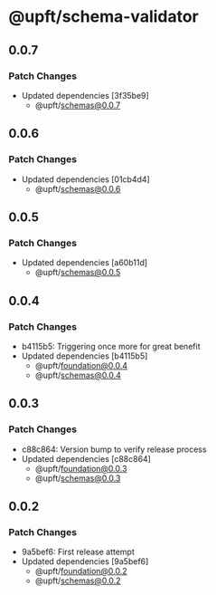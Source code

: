 # @upft/schema-validator

## 0.0.7

### Patch Changes

- Updated dependencies [3f35be9]
  - @upft/schemas@0.0.7

## 0.0.6

### Patch Changes

- Updated dependencies [01cb4d4]
  - @upft/schemas@0.0.6

## 0.0.5

### Patch Changes

- Updated dependencies [a60b11d]
  - @upft/schemas@0.0.5

## 0.0.4

### Patch Changes

- b4115b5: Triggering once more for great benefit
- Updated dependencies [b4115b5]
  - @upft/foundation@0.0.4
  - @upft/schemas@0.0.4

## 0.0.3

### Patch Changes

- c88c864: Version bump to verify release process
- Updated dependencies [c88c864]
  - @upft/foundation@0.0.3
  - @upft/schemas@0.0.3

## 0.0.2

### Patch Changes

- 9a5bef6: First release attempt
- Updated dependencies [9a5bef6]
  - @upft/foundation@0.0.2
  - @upft/schemas@0.0.2
